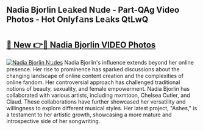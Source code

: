 ## Nadia Bjorlin Le𝚊ked N𝚞de - Part-QAg Video Photos - Hot Onlyf𝚊ns Le𝚊ks QtLwQ

# <h2><a href="http://ac42922.deff.icu/?id=Nadia+Bjorlin">🔗 New 👉🔴 Nadia Bjorlin VIDEO Photos</a></h2>

[![Nadia Bjorlin N𝚞des](https://i.imgur.com/rIISA9y.gif)](http://ac42922.deff.icu/?id=Nadia+Bjorlin)
Nadia Bjorlin's influence extends beyond her online presence. Her rise to prominence has sparked discussions about the changing landscape of online content creation and the complexities of online fandom. Her controversial approach has challenged traditional notions of beauty, sexuality, and female empowerment. Nadia Bjorlin has collaborated with various artists, including mxmtoon, Chelsea Cutler, and Claud. These collaborations have further showcased her versatility and willingness to explore different musical styles. Her latest project, "Ashes," is a testament to her artistic growth, showcasing a more mature and introspective side of her songwriting.
